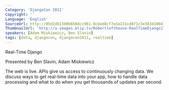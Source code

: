 ```yaml
---
Category: 'DjangoCon 2011'
Copyright: ''
Language: 'English'
SourceUrl: http://05d2db1380b6504cc981-8cbed8cf7e3a131cd8f1c3e383d10041.r93.cf2.rackcdn.com/djangocon-2011/100_real-time-django.m4v
ThumbnailUrl: 'http://a.images.blip.tv/Robertlofthouse-RealTimeDjango172-84.jpg'
speakers: [Adam Miskiewicz, Ben Slavin]
tags: [data, djangocon, djangocon2011, realtime]
---
```

Real-Time Django

Presented by Ben Slavin, Adam Miskiewicz

The web is live. APIs give us access to continuously changing data. We discuss
ways to get real-time data into your app, how to handle data processing and
what to do when you get thousands of updates per second.

